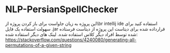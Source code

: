 # NLP-PersianSpellChecker

این پروژه به زیان جاواست 
برای باز کردن پروژه از\br 
intellij ide
استفاده کنید
برای سهولت استفاده یک فایل 
.jar
قرارداده شده 
برای دیتاست این پروژه از دیتاست فرستاده شده توسط افراد دیگر کلاس استفاده شده.
لینک های دیگر استفاده شده:
https://stackoverflow.com/questions/4240080/generating-all-permutations-of-a-given-string
